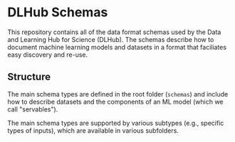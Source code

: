 # DLHub Schemas

This repository contains all of the data format schemas used by the Data and Learning Hub for Science (DLHub). 
The schemas describe how to document machine learning models and datasets in a format that faciliates easy discovery and re-use.

## Structure

The main schema types are defined in the root folder (`schemas`) and include how to describe datasets and the components of an ML model (which we call "servables"). 

The main schema types are supported by various subtypes (e.g., specific types of inputs), which are available in various subfolders.
